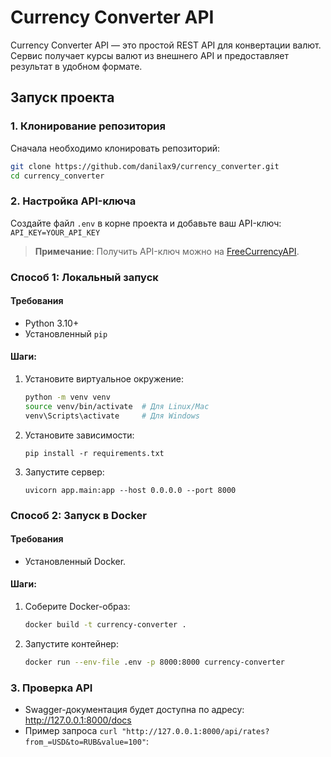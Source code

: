 # Currency Converter API

Currency Converter API — это простой REST API для конвертации валют. Сервис получает курсы валют из внешнего API и предоставляет результат в удобном формате.

## Запуск проекта

### 1. Клонирование репозитория
Сначала необходимо клонировать репозиторий:
```bash
git clone https://github.com/danilax9/currency_converter.git
cd currency_converter
```

### 2. Настройка API-ключа
Создайте файл `.env` в корне проекта и добавьте ваш API-ключ:
`API_KEY=YOUR_API_KEY`

> **Примечание**: Получить API-ключ можно на [FreeCurrencyAPI](https://freecurrencyapi.com/).


### Способ 1: Локальный запуск

#### Требования
- Python 3.10+
- Установленный `pip`

#### Шаги:
1. Установите виртуальное окружение:
   ```bash
   python -m venv venv
   source venv/bin/activate  # Для Linux/Mac
   venv\Scripts\activate     # Для Windows
   ```    
2. Установите зависимости:
    ```
    pip install -r requirements.txt
    ```
3. Запустите сервер:
    ```
    uvicorn app.main:app --host 0.0.0.0 --port 8000
    ```

### Способ 2: Запуск в Docker

#### Требования
- Установленный Docker.

#### Шаги:
1. Соберите Docker-образ:
   ```bash
   docker build -t currency-converter .
   ```
2. Запустите контейнер:
    ```bash
   docker run --env-file .env -p 8000:8000 currency-converter
   ```

### 3. Проверка API
- Swagger-документация будет доступна по адресу: http://127.0.0.1:8000/docs
- Пример запроса `curl "http://127.0.0.1:8000/api/rates?from_=USD&to=RUB&value=100"`:


